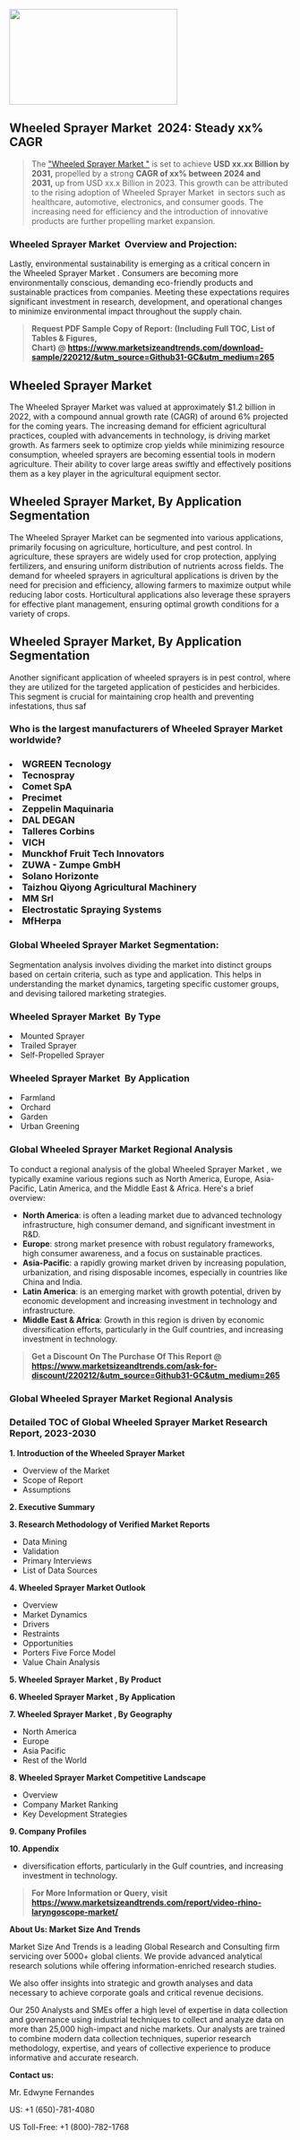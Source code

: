 <p><img class="alignnone size-medium wp-image-20088" src="https://ffe5etoiles.com/wp-content/uploads/2024/12/MST1-300x171.png" alt="" width="300" height="171" /></p><h2 id="ember46" class="ember-view reader-text-block__heading-2">Wheeled Sprayer Market &nbsp;2024: Steady&nbsp;xx% CAGR</h2><blockquote id="ember47" class="ember-view reader-text-block__blockquote">The&nbsp;<a class="app-aware-link " href="https://www.marketsizeandtrends.com/download-sample/220212/&utm_source=Github31-GC&utm_medium=265" target="_blank" data-test-app-aware-link="">"Wheeled Sprayer Market "</a>&nbsp;is set to achieve&nbsp;<strong>USD&nbsp;xx.xx&nbsp;Billion by 2031,</strong>&nbsp;propelled by a strong&nbsp;<strong>CAGR of&nbsp;xx% between 2024 and 2031,</strong>&nbsp;up from USD xx.x Billion in 2023. This growth can be attributed to the rising adoption of&nbsp;Wheeled Sprayer Market &nbsp;in sectors such as healthcare, automotive, electronics, and consumer goods. The increasing need for efficiency and the introduction of innovative products are further propelling market expansion.</blockquote><h3 id="ember48" class="ember-view reader-text-block__heading-3">Wheeled Sprayer Market &nbsp;Overview and Projection:</h3><p id="ember49" class="ember-view reader-text-block__paragraph">Lastly, environmental sustainability is emerging as a critical concern in the&nbsp;Wheeled Sprayer Market . Consumers are becoming more environmentally conscious, demanding eco-friendly products and sustainable practices from companies. Meeting these expectations requires significant investment in research, development, and operational changes to minimize environmental impact throughout the supply chain.</p><blockquote id="ember50" class="ember-view reader-text-block__blockquote"><strong>Request PDF Sample Copy of Report: (Including Full TOC, List of Tables &amp; Figures, Chart)&nbsp;@&nbsp;<strong><a href="https://www.marketsizeandtrends.com/download-sample/220212/&utm_source=Github31-GC&utm_medium=265" target="_blank">https://www.marketsizeandtrends.com/download-sample/220212/&utm_source=Github31-GC&utm_medium=265</a></strong></strong></blockquote><h3 class=""><h2>Wheeled Sprayer Market</h2><p>The Wheeled Sprayer Market was valued at approximately $1.2 billion in 2022, with a compound annual growth rate (CAGR) of around 6% projected for the coming years. The increasing demand for efficient agricultural practices, coupled with advancements in technology, is driving market growth. As farmers seek to optimize crop yields while minimizing resource consumption, wheeled sprayers are becoming essential tools in modern agriculture. Their ability to cover large areas swiftly and effectively positions them as a key player in the agricultural equipment sector.</p><h2>Wheeled Sprayer Market, By Application Segmentation</h2><p>The Wheeled Sprayer Market can be segmented into various applications, primarily focusing on agriculture, horticulture, and pest control. In agriculture, these sprayers are widely used for crop protection, applying fertilizers, and ensuring uniform distribution of nutrients across fields. The demand for wheeled sprayers in agricultural applications is driven by the need for precision and efficiency, allowing farmers to maximize output while reducing labor costs. Horticultural applications also leverage these sprayers for effective plant management, ensuring optimal growth conditions for a variety of crops.</p><h2>Wheeled Sprayer Market, By Application Segmentation</h2><p>Another significant application of wheeled sprayers is in pest control, where they are utilized for the targeted application of pesticides and herbicides. This segment is crucial for maintaining crop health and preventing infestations, thus saf</h3><h3 id="" class="">Who is the largest manufacturers of&nbsp;Wheeled Sprayer Market worldwide?</h3><h3 class=""></Li><Li>WGREEN Tecnology</Li><Li> Tecnospray</Li><Li> Comet SpA</Li><Li> Precimet</Li><Li> Zeppelin Maquinaria</Li><Li> DAL DEGAN</Li><Li> Talleres Corbins</Li><Li> VICH</Li><Li> Munckhof Fruit Tech Innovators</Li><Li> ZUWA - Zumpe GmbH</Li><Li> Solano Horizonte</Li><Li> Taizhou Qiyong Agricultural Machinery</Li><Li> MM Srl</Li><Li> Electrostatic Spraying Systems</Li><Li> MfHerpa</h3><h3 id="ember53" class="ember-view reader-text-block__heading-3">Global&nbsp;Wheeled Sprayer Market Segmentation:</h3><p id="ember54" class="ember-view reader-text-block__paragraph">Segmentation analysis involves dividing the market into distinct groups based on certain criteria, such as type and application. This helps in understanding the market dynamics, targeting specific customer groups, and devising tailored marketing strategies.</p><h3 id="" class="">Wheeled Sprayer Market &nbsp;By Type</h3><p></Li><Li>Mounted Sprayer</Li><Li> Trailed Sprayer</Li><Li> Self-Propelled Sprayer</p><h3 id="" class="">Wheeled Sprayer Market &nbsp;By Application</h3><p class=""></Li><Li>Farmland</Li><Li> Orchard</Li><Li> Garden</Li><Li> Urban Greening</p><h3 id="ember62" class="ember-view reader-text-block__heading-3">Global Wheeled Sprayer Market Regional Analysis</h3><p id="ember63" class="ember-view reader-text-block__paragraph">To conduct a regional analysis of the global Wheeled Sprayer Market , we typically examine various regions such as North America, Europe, Asia-Pacific, Latin America, and the Middle East &amp; Africa. Here's a brief overview:</p><ul><li><strong>North America</strong>: is often a leading market due to advanced technology infrastructure, high consumer demand, and significant investment in R&amp;D.</li><li><strong>Europe</strong>: strong market presence with robust regulatory frameworks, high consumer awareness, and a focus on sustainable practices.</li><li><strong>Asia-Pacific</strong>: a rapidly growing market driven by increasing population, urbanization, and rising disposable incomes, especially in countries like China and India.</li><li><strong>Latin America</strong>: is an emerging market with growth potential, driven by economic development and increasing investment in technology and infrastructure.</li><li><strong>Middle East &amp; Africa</strong>: Growth in this region is driven by economic diversification efforts, particularly in the Gulf countries, and increasing investment in technology.</li></ul><blockquote id="ember61" class="ember-view reader-text-block__blockquote"><strong>Get a Discount On The Purchase Of This Report @ <strong><a href="https://html-cleaner.com/" target="">https://www.marketsizeandtrends.com/ask-for-discount/220212/&utm_source=Github31-GC&utm_medium=265</a></strong></strong></blockquote><h3 id="ember62" class="ember-view reader-text-block__heading-3">Global Wheeled Sprayer Market Regional Analysis</h3><h3 id="" class="">Detailed TOC of Global Wheeled Sprayer Market Research Report, 2023-2030</h3><p id="" class=""><strong>1. Introduction of the Wheeled Sprayer Market </strong></p><ul><li>Overview of the Market</li><li>Scope of Report</li><li>Assumptions</li></ul><p id="" class=""><strong>2. Executive Summary</strong></p><p id="" class=""><strong>3. Research Methodology of Verified Market Reports</strong></p><ul><li>Data Mining</li><li>Validation</li><li>Primary Interviews</li><li>List of Data Sources</li></ul><p id="" class=""><strong>4. Wheeled Sprayer Market Outlook</strong></p><ul><li>Overview</li><li>Market Dynamics</li><li>Drivers</li><li>Restraints</li><li>Opportunities</li><li>Porters Five Force Model</li><li>Value Chain Analysis</li></ul><p id="" class=""><strong>5. Wheeled Sprayer Market , By Product</strong></p><p id="" class=""><strong>6. Wheeled Sprayer Market , By Application</strong></p><p id="" class=""><strong>7. Wheeled Sprayer Market , By Geography</strong></p><ul><li>North America</li><li>Europe</li><li>Asia Pacific</li><li>Rest of the World</li></ul><p id="" class=""><strong>8. Wheeled Sprayer Market Competitive Landscape</strong></p><ul><li>Overview</li><li>Company Market Ranking</li><li>Key Development Strategies</li></ul><p id="" class=""><strong>9. Company Profiles</strong></p><p id="" class=""><strong>10. Appendix</strong></p><ul><li>diversification efforts, particularly in the Gulf countries, and increasing investment in technology.</li></ul><blockquote id="ember65" class="ember-view reader-text-block__blockquote"><strong>For More Information or Query, visit <strong><strong><a href="https://html-cleaner.com/" target="">https://www.marketsizeandtrends.com/report/video-rhino-laryngoscope-market/</a></strong></strong></strong></blockquote><p id="" class=""><strong>About Us: Market Size And Trends</strong></p><p id="" class="">Market Size And Trends is a leading Global Research and Consulting firm servicing over 5000+ global clients. We provide advanced analytical research solutions while offering information-enriched research studies.</p><p id="" class="">We also offer insights into strategic and growth analyses and data necessary to achieve corporate goals and critical revenue decisions.</p><p id="" class="">Our 250 Analysts and SMEs offer a high level of expertise in data collection and governance using industrial techniques to collect and analyze data on more than 25,000 high-impact and niche markets. Our analysts are trained to combine modern data collection techniques, superior research methodology, expertise, and years of collective experience to produce informative and accurate research.</p><p id="" class=""><strong>Contact us:</strong></p><p id="" class="">Mr. Edwyne Fernandes</p><p id="" class="">US: +1 (650)-781-4080</p><p id="" class="">US Toll-Free: +1 (800)-782-1768</p>

